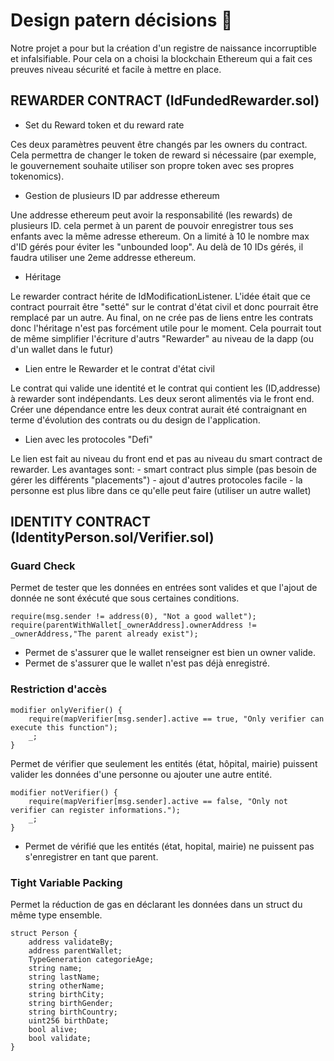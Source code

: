 # Design patern décisions :notebook:

Notre projet a pour but la création d'un registre de naissance incorruptible et infalsifiable. Pour cela on a choisi la blockchain Ethereum qui a fait ces preuves niveau sécurité et facile à mettre en place. 
## REWARDER CONTRACT (IdFundedRewarder.sol)

- Set du Reward token et du reward rate

Ces deux paramètres peuvent être changés par les owners du contract. Cela permettra de changer le token de reward si nécessaire (par exemple, le gouvernement souhaite utiliser son propre token avec ses propres tokenomics).


- Gestion de plusieurs ID par addresse ethereum

Une addresse ethereum peut avoir la responsabilité (les rewards) de plusieurs ID. cela permet à un parent de pouvoir enregistrer tous ses enfants avec la même adresse ethereum. On a limité à 10 le nombre max d'ID gérés pour éviter les "unbounded loop". Au delà de 10 IDs gérés, il faudra utiliser une 2eme addresse ethereum.


- Héritage

Le rewarder contract hérite de IdModificationListener. L'idée était que ce contract pourrait être "setté" sur le contrat d'état civil et donc pourrait être remplacé par un autre. Au final, on ne crée pas de liens entre les contrats donc l'héritage n'est pas forcément utile pour le moment. Cela pourrait tout de même simplifier l'écriture d'autrs "Rewarder" au niveau de la dapp (ou d'un wallet dans le futur)


- Lien entre le Rewarder et le contrat d'état civil

Le contrat qui valide une identité et le contrat qui contient les (ID,addresse) à rewarder sont indépendants.
Les deux seront alimentés via le front end. Créer une dépendance entre les deux contrat aurait été contraignant en terme d'évolution des contrats ou du design de l'application.


- Lien avec les protocoles "Defi"

Le lien est fait au niveau du front end et pas au niveau du smart contract de rewarder.
Les avantages sont:
    - smart contract plus simple (pas besoin de gérer les différents "placements")
    - ajout d'autres protocoles facile
    - la personne est plus libre dans ce qu'elle peut faire (utiliser un autre wallet)

## IDENTITY CONTRACT (IdentityPerson.sol/Verifier.sol)

### Guard Check

Permet de tester que les données en entrées sont valides et que l'ajout de donnée ne sont éxécuté que sous certaines conditions.
        
    require(msg.sender != address(0), "Not a good wallet");
    require(parentWithWallet[_ownerAddress].ownerAddress != _ownerAddress,"The parent already exist");

* Permet de s'assurer que le wallet renseigner est bien un owner valide.
* Permet de s'assurer que le wallet n'est pas déjà enregistré. 

### Restriction d'accès 

    modifier onlyVerifier() {
        require(mapVerifier[msg.sender].active == true, "Only verifier can execute this function");
        _;
    }

Permet de vérifier que seulement les entités (état, hôpital, mairie) puissent valider les données d'une personne ou ajouter une autre entité. 

    modifier notVerifier() {
        require(mapVerifier[msg.sender].active == false, "Only not verifier can register informations.");
        _;
    }

* Permet de vérifié que les entités (état, hopital, mairie) ne puissent pas s'enregistrer en tant que parent.

### Tight Variable Packing

Permet la réduction de gas en déclarant les données dans un struct du même type ensemble.

    struct Person {
        address validateBy;
        address parentWallet;
        TypeGeneration categorieAge;
        string name;
        string lastName;
        string otherName;
        string birthCity;
        string birthGender;
        string birthCountry;
        uint256 birthDate;
        bool alive;
        bool validate;
    }